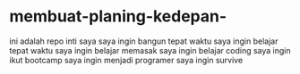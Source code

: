 # membuat-planing-kedepan-
ini adalah repo inti saya 
saya ingin bangun tepat waktu 
saya ingin belajar tepat waktu 
saya ingin belajar memasak
saya ingin belajar coding 
saya ingin ikut bootcamp
saya ingin menjadi programer 
saya ingin survive
